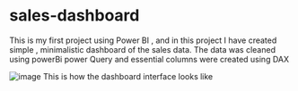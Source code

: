 # sales-dashboard
This is my first project using Power BI , and in this project I have created simple , minimalistic dashboard of the sales data.
The data was cleaned using powerBi power Query and essential columns were created using DAX

![image](https://user-images.githubusercontent.com/100086571/184480361-8323a46b-8ebb-455d-8090-f6aecd5f58d5.png)
This is how the dashboard interface looks like
